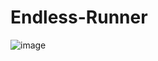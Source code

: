 # Endless-Runner

![image](https://github.com/user-attachments/assets/c7cf2a50-57ab-4454-86c3-88d5e47c6d82)
